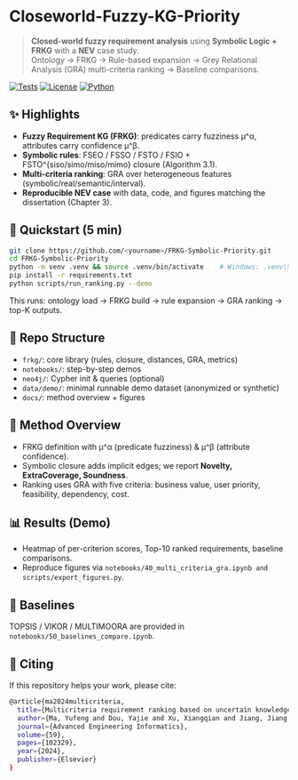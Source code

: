 #   Closeworld-Fuzzy-KG-Priority

> **Closed-world fuzzy requirement analysis** using **Symbolic Logic + FRKG** with a **NEV** case study.  
> Ontology → FRKG → Rule-based expansion → Grey Relational Analysis (GRA) multi-criteria ranking → Baseline comparisons.

[![Tests](https://img.shields.io/badge/tests-passing-brightgreen)](#)
[![License](https://img.shields.io/badge/license-MIT-blue)](#)
[![Python](https://img.shields.io/badge/python-3.10+-blue)](#)

## ✨ Highlights
- **Fuzzy Requirement KG (FRKG)**: predicates carry fuzziness μ^α, attributes carry confidence μ^β.
- **Symbolic rules**: FSEO / FSSO / FSTO / FSIO + FSTO^{siso/simo/miso/mimo} closure (Algorithm 3.1).
- **Multi-criteria ranking**: GRA over heterogeneous features (symbolic/real/semantic/interval).
- **Reproducible NEV case** with data, code, and figures matching the dissertation (Chapter 3).

## 🚀 Quickstart (5 min)
```bash
git clone https://github.com/<yourname>/FRKG-Symbolic-Priority.git
cd FRKG-Symbolic-Priority
python -m venv .venv && source .venv/bin/activate    # Windows: .venv\Scripts\activate
pip install -r requirements.txt
python scripts/run_ranking.py --demo
```
This runs: ontology load → FRKG build → rule expansion → GRA ranking → top-K outputs.


## 📂 Repo Structure
- `frkg/`: core library (rules, closure, distances, GRA, metrics)
- `notebooks/`: step-by-step demos
- `neo4j/`: Cypher init & queries (optional)
- `data/demo/`: minimal runnable demo dataset (anonymized or synthetic)
- `docs/`: method overview + figures

## 🧠 Method Overview
- FRKG definition with μ^α (predicate fuzziness) & μ^β (attribute confidence).
- Symbolic closure adds implicit edges; we report **Novelty, ExtraCoverage, Soundness**.
- Ranking uses GRA with five criteria: business value, user priority, feasibility, dependency, cost.

## 📊 Results (Demo)
- Heatmap of per-criterion scores, Top-10 ranked requirements, baseline comparisons.
- Reproduce figures via `notebooks/40_multi_criteria_gra.ipynb and scripts/export_figures.py`.

## 🧪 Baselines
TOPSIS / VIKOR / MULTIMOORA are provided in `notebooks/50_baselines_compare.ipynb`.

## 📑 Citing
If this repository helps your work, please cite:
```bash
@article{ma2024multicriteria,
  title={Multicriteria requirement ranking based on uncertain knowledge representation and reasoning},
  author={Ma, Yufeng and Dou, Yajie and Xu, Xiangqian and Jiang, Jiang and Yang, Kewei and Tan, Yuejin},
  journal={Advanced Engineering Informatics},
  volume={59},
  pages={102329},
  year={2024},
  publisher={Elsevier}
}
```

